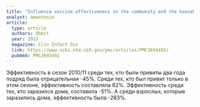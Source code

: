 ```yaml
---
title: "Influenza vaccine effectiveness in the community and the household"
analyst: amantonio
article:
  type: article
  authors: Ohmit
  year: 2013
  magazine: Clin Infect Dis
  link: https://www.ncbi.nlm.nih.gov/pmc/articles/PMC3693492/
  pubmed: PMC3693492
---
```


Эффективность в сезон 2010/11 среди тех, кто были привиты два года подряд была отрицательная -45%. Среди тех, кто был привит только в этом сезоне, эффективность составляла 62%.
Эффективность среди тех, кто заразился дома, составила -51%. А среди взрослых, которые заразились дома, эффективность была -283%.
